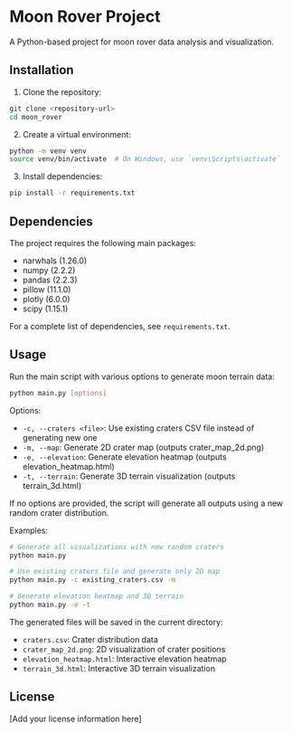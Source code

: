 # Moon Rover Project

A Python-based project for moon rover data analysis and visualization.

## Installation

1. Clone the repository:
```bash
git clone <repository-url>
cd moon_rover
```

2. Create a virtual environment:
```bash
python -m venv venv
source venv/bin/activate  # On Windows, use `venv\Scripts\activate`
```

3. Install dependencies:
```bash
pip install -r requirements.txt
```

## Dependencies

The project requires the following main packages:
- narwhals (1.26.0)
- numpy (2.2.2)
- pandas (2.2.3)
- pillow (11.1.0)
- plotly (6.0.0)
- scipy (1.15.1)

For a complete list of dependencies, see `requirements.txt`.

## Usage

Run the main script with various options to generate moon terrain data:

```bash
python main.py [options]
```

Options:
- `-c, --craters <file>`: Use existing craters CSV file instead of generating new one
- `-m, --map`: Generate 2D crater map (outputs crater_map_2d.png)
- `-e, --elevation`: Generate elevation heatmap (outputs elevation_heatmap.html)
- `-t, --terrain`: Generate 3D terrain visualization (outputs terrain_3d.html)

If no options are provided, the script will generate all outputs using a new random crater distribution.

Examples:
```bash
# Generate all visualizations with new random craters
python main.py

# Use existing craters file and generate only 2D map
python main.py -c existing_craters.csv -m

# Generate elevation heatmap and 3D terrain
python main.py -e -t
```

The generated files will be saved in the current directory:
- `craters.csv`: Crater distribution data
- `crater_map_2d.png`: 2D visualization of crater positions
- `elevation_heatmap.html`: Interactive elevation heatmap
- `terrain_3d.html`: Interactive 3D terrain visualization

## License

[Add your license information here]
